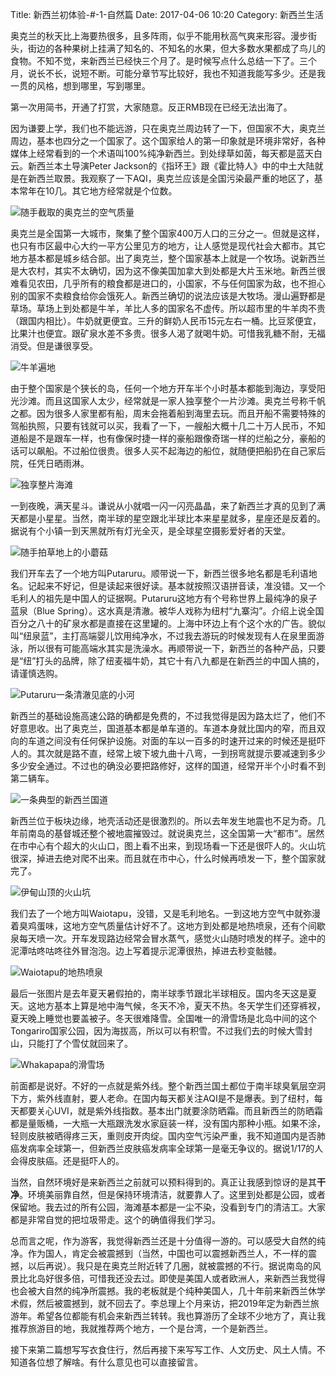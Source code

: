 Title: 新西兰初体验-#-1-自然篇
Date: 2017-04-06 10:20
Category: 新西兰生活

奥克兰的秋天比上海要热很多，且多阵雨，似乎不能用秋高气爽来形容。漫步街头，街边的各种果树上挂满了知名的、不知名的水果，但大多数水果都成了鸟儿的食物。不知不觉，来新西兰已经快三个月了。是时候写点什么总结一下了。三个月，说长不长，说短不断。可能分章节写比较好，我也不知道我能写多少。还是我一贯的风格，想到哪里，写到哪里。

第一次用简书，开通了打赏，大家随意。反正RMB现在已经无法出海了。

因为谦要上学，我们也不能远游，只在奥克兰周边转了一下，但国家不大，奥克兰周边，基本也四分之一个国家了。这个国家给人的第一印象就是环境非常好，各种媒体上经常看到的一个术语叫100%纯净新西兰。到处绿草如茵，每天都是蓝天白云。新西兰本土导演Peter Jackson的《指环王》跟《霍比特人》中的中土大陆就是在新西兰取景。我观察了一下AQI，奥克兰应该是全国污染最严重的地区了，基本常年在10几。其它地方经常就是个位数。

![随手截取的奥克兰的空气质量](/uploads/xin-xi-lan-chu-ti-yan-1-zi-ran-pian-md.0.png)

奥克兰是全国第一大城市，聚集了整个国家400万人口的三分之一。但就是这样，也只有市区最中心大约一平方公里见方的地方，让人感觉是现代社会大都市。其它地方基本都是城乡结合部。出了奥克兰，整个国家基本上就是一个牧场。说新西兰是大农村，其实不太确切，因为这不像美国加拿大到处都是大片玉米地。新西兰很难看见农田，几乎所有的粮食都是进口的，小国家，不与任何国家为敌，也不担心别的国家不卖粮食给你会饿死人。新西兰确切的说法应该是大牧场。漫山遍野都是草场。草场上到处都是牛羊，羊比人多的国家名不虚传。所以超市里的牛羊肉不贵（跟国内相比）。牛奶就更便宜。三升的鲜奶人民币15元左右一桶。比豆浆便宜，比果汁也便宜。跟矿泉水差不多贵。很多人渴了就喝牛奶。可惜我乳糖不耐，无福消受。但是谦很享受。

![牛羊遍地](/uploads/xin-xi-lan-chu-ti-yan-1-zi-ran-pian-md.1.png)

由于整个国家是个狭长的岛，任何一个地方开车半个小时基本都能到海边，享受阳光沙滩。而且这国家人太少，经常就是一家人独享整个一片沙滩。奥克兰号称千帆之都。因为很多人家里都有船，周末会拖着船到海里去玩。而且开船不需要特殊的驾船执照，只要有钱就可以买，我看了一下，一艘船大概十几二十万人民币，不知道船是不是跟车一样，也有像保时捷一样的豪船跟像奇瑞一样的烂船之分，豪船的话可以飙船。不过船位很贵。很多人买不起海边的船位，就随便把船扔在自己家后院，任凭日晒雨淋。

![独享整片海滩](/uploads/xin-xi-lan-chu-ti-yan-1-zi-ran-pian-md.2.png)

一到夜晚，满天星斗。谦说从小就唱一闪一闪亮晶晶，来了新西兰才真的见到了满天都是小星星。当然，南半球的星空跟北半球比本来星星就多，星座还是反着的。据说有个小镇一到天黑就所有灯光全灭，是全球星空摄影爱好者的天堂。

![随手拍草地上的小蘑菇](/uploads/xin-xi-lan-chu-ti-yan-1-zi-ran-pian-md.3.png)


我们开车去了一个地方叫Putaruru。顺带说一下，新西兰很多地名都是毛利语地名。记起来不好记，但是读起来很好读。基本就按照汉语拼音读，准没错。又一个毛利人的祖先是中国人的证据啊。Putaruru这地方有个号称世界上最纯净的泉子蓝泉（Blue Spring）。这水真是清澈。被华人戏称为纽村“九寨沟”。介绍上说全国百分之八十的矿泉水都是直接在这里罐的。上海中环边上有个这个水的广告。貌似叫“纽泉蓝”，主打高端婴儿饮用纯净水，不过我去游玩的时候发现有人在泉里面游泳，所以很有可能高端水其实是洗澡水。再顺带说一下，新西兰的各种产品，只要是“纽”打头的品牌，除了纽麦福牛奶，其它十有八九都是在新西兰的中国人搞的，请谨慎选购。

![Putaruru一条清澈见底的小河](/uploads/xin-xi-lan-chu-ti-yan-1-zi-ran-pian-md.4.png)

新西兰的基础设施高速公路的确都是免费的，不过我觉得是因为路太烂了，他们不好意思收。出了奥克兰，国道基本都是单车道的。车道本身就比国内的窄，而且双向的车道之间没有任何保护设施。对面的车以一百多的时速开过来的时候还是挺吓人的。其次就是路不直，经常上坡下坡九曲十八弯，一到拐弯就提示要减速到多少多少安全通过。不过也的确没必要把路修好，这样的国道，经常开半个小时看不到第二辆车。

![一条典型的新西兰国道](/uploads/xin-xi-lan-chu-ti-yan-1-zi-ran-pian-md.5.png)

新西兰位于板块边缘，地壳活动还是很激烈的。所以去年发生地震也不足为奇。几年前南岛的基督城还整个被地震摧毁过。就说奥克兰，这全国第一大“都市”。居然在市中心有个超大的火山口，图上看不出来，到现场看一下还是很吓人的。火山坑很深，掉进去绝对爬不出来。而且就在市中心，什么时候再喷发一下，整个国家就完了。

![伊甸山顶的火山坑](/uploads/xin-xi-lan-chu-ti-yan-1-zi-ran-pian-md.6.png)

我们去了一个地方叫Waiotapu，没错，又是毛利地名。一到这地方空气中就弥漫着臭鸡蛋味，这地方空气质量估计好不了。这地方到处都是地热喷泉，还有个间歇泉每天喷一次。开车发现路边经常会冒水蒸气，感觉火山随时喷发的样子。途中的泥潭咕咚咕咚往外冒泡泡。边上写着提示泥潭很热，掉进去秒变骷髅。

![Waiotapu的地热喷泉](/uploads/xin-xi-lan-chu-ti-yan-1-zi-ran-pian-md.7.png)

最后一张图片是去年夏天暑假拍的，南半球季节跟北半球相反。国内冬天这是夏天。这地方基本上算是地中海气候，冬天不冷，夏天不热。冬天学生们还穿裤衩，夏天晚上睡觉也要盖被子。冬天很难降雪。全国唯一的滑雪场是北岛中间的这个Tongariro国家公园，因为海拔高，所以可以有积雪。不过我们去的时候大雪封山，只能打了个雪仗就回来了。

![Whakapapa的滑雪场](/uploads/xin-xi-lan-chu-ti-yan-1-zi-ran-pian-md.8.png)

前面都是说好。不好的一点就是紫外线。整个新西兰国土都位于南半球臭氧层空洞下方，紫外线直射，要人老命。在国内每天都关注AQI是不是爆表。到了纽村，每天都要关心UVI，就是紫外线指数。基本出门就要涂防晒霜。而且新西兰的防晒霜都是量贩桶，一大瓶一大瓶跟洗发水家庭装一样，没有国内那种小瓶。如果不涂，轻则皮肤被晒得疼三天，重则皮开肉绽。国内空气污染严重，我不知道国内是否肺癌发病率全球第一，但新西兰皮肤癌发病率全球第一是毫无争议的。据说1/17的人会得皮肤癌。还是挺吓人的。

当然，自然环境好是来新西兰之前就可以预料得到的。真正让我感到惊讶的是其**干净**。环境美丽靠自然，但是保持环境清洁，就要靠人了。这里到处都是公园，或者保留地。我去过的所有公园，海滩基本都是一尘不染，没看到专门的清洁工。大家都是非常自觉的把垃圾带走。这个的确值得我们学习。

总而言之呢，作为游客，我觉得新西兰还是十分值得一游的。可以感受大自然的纯净。作为国人，肯定会被震撼到（当然，中国也可以震撼新西兰人，不一样的震撼，以后再说）。我只是在奥克兰附近转了几圈，就被震撼的不行。据说南岛的风景比北岛好很多倍，可惜我还没去过。即使是美国人或者欧洲人，来新西兰我觉得也会被大自然的纯净所震撼。我的老板就是个纯种美国人，几十年前来新西兰休学术假，然后被震撼到，就不回去了。李总理上个月来访，把2019年定为新西兰旅游年。希望各位都能有机会来新西兰转转。我也算游历了全球不少地方了，真让我推荐旅游目的地，我就推荐两个地方，一个是台湾，一个是新西兰。

接下来第二篇想写写衣食住行，然后再接下来写写工作、人文历史、风土人情。不知道各位想了解啥。有什么意见也可以直接留言。
